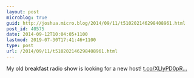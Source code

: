 ```yaml
---
layout: post
microblog: true
guid: http://joshua.micro.blog/2014/09/11/t510202146298408961.html
post_id: 40575
date: 2014-09-12T10:04:05+1100
lastmod: 2019-07-30T17:41:46+1100
type: post
url: /2014/09/11/t510202146298408961.html
---
```

My old breakfast radio show is looking for a new host! [t.co/XLlyPD0pR...](http://t.co/XLlyPD0pR3)
